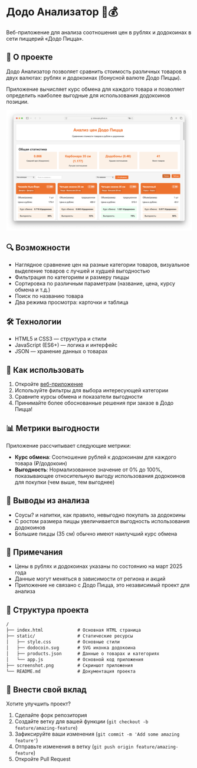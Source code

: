 # Додо Анализатор 🍕💰

Веб-приложение для анализа соотношения цен в рублях и додокоинах в сети пиццерий «Додо Пицца».

## 📑 О проекте

Додо Анализатор позволяет сравнить стоимость различных товаров в двух валютах: рублях и додокоинах (бонусной валюте Додо Пиццы). 

Приложение вычисляет курс обмена для каждого товара и позволяет определить наиболее выгодные для использования додокоинов позиции.

![Скриншот приложения](screenshot.png)

## 🔍 Возможности

- Наглядное сравнение цен на разные категории товаров, визуальное выделение товаров с лучшей и худшей выгодностью
- Фильтрация по категориям и размеру пиццы
- Сортировка по различным параметрам (название, цена, курсу обмена и т.д.)
- Поиск по названию товара
- Два режима просмотра: карточки и таблица

## 🛠️ Технологии

- HTML5 и CSS3 — структура и стили
- JavaScript (ES6+) — логика и интерфейс
- JSON — хранение данных о товарах

## 📱 Как использовать

1. Откройте [веб-приложение](https://kidavspb.github.io/dodocoins/)
2. Используйте фильтры для выбора интересующей категории
3. Сравните курсы обмена и показатели выгодности
4. Принимайте более обоснованные решения при заказе в Додо Пицца!

## 📊 Метрики выгодности

Приложение рассчитывает следующие метрики:
- **Курс обмена**: Соотношение рублей к додокоинам для каждого товара (₽/додокоин)
- **Выгодность**: Нормализованное значение от 0% до 100%, показывающее относительную выгоду использования додокоинов для покупки (чем выше, тем выгоднее)

## 🤔 Выводы из анализа

- Соусы? и напитки, как правило, невыгодно покупать за додокоины
- С ростом размера пиццы увеличивается выгодность использования додокоинов
- Большие пиццы (35 см) обычно имеют наилучший курс обмена

## 📝 Примечания

- Цены в рублях и додокоинах указаны по состоянию на март 2025 года
- Данные могут меняться в зависимости от региона и акций
- Приложение не связано с Додо Пицца, это независимый проект для анализа

## 📂 Структура проекта

```
/
├── index.html             # Основная HTML страница
├── static/                # Статические ресурсы
│   ├── style.css          # Основные стили
│   ├── dodocoin.svg       # SVG иконка додокоина
│   ├── products.json      # Данные о товарах и категориях
│   └── app.js             # Основной код приложения
├── screenshot.png         # Скриншот приложения
└── README.md              # Документация проекта
```

## 🤝 Внести свой вклад

Хотите улучшить проект?

1. Сделайте форк репозитория
2. Создайте ветку для вашей функции (`git checkout -b feature/amazing-feature`)
3. Зафиксируйте ваши изменения (`git commit -m 'Add some amazing feature'`)
4. Отправьте изменения в ветку (`git push origin feature/amazing-feature`)
5. Откройте Pull Request